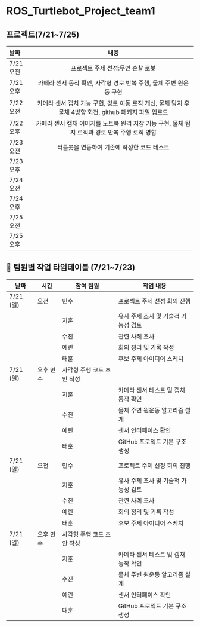 # ROS_Turtlebot_Project_team1


## 프로젝트(7/21~7/25)
|날짜|내용|
|:---|:---:|
|7/21 오전| 프로젝트 주제 선정:무인 순찰 로봇 |
|7/21 오후| 카메라 센서 동작 확인, 사각형 경로 반복 주행, 물체 주변 원운동 구현 |
|7/22 오전| 카메라 센서 캡처 기능 구현, 경로 이동 로직 개선, 물체 탐지 후 물체 4방향 회전, github 패키지 파일 업로드 |
|7/22 오후| 카메라 센서 캡채 이미지를 노트북 원격 저장 기능 구현, 물체 탐지 로직과 경로 반복 주행 로직 병합 |
|7/23 오전| 터틀봇을 연동하여 기존에 작성한 코드 테스트|
|7/23 오후||
|7/24 오전||
|7/24 오후||
|7/25 오전||
|7/25 오후||

## 📅 팀원별 작업 타임테이블 (7/21~7/23)

| 날짜       | 시간  | 참여 팀원 | 작업 내용                                      |
|------------|-------|------------|--------------------------------------------------------|
| 7/21 (일)  | 오전  | 민수   | 프로젝트 주제 선정 회의 진행                    |
|            |       | 지훈   | 유사 주제 조사 및 기술적 가능성 검토            |
|            |       |  수진   | 관련 사례 조사                                 |
|            |       | 예린   | 회의 정리 및 기록 작성                         |
|            |       |  태훈   | 후보 주제 아이디어 스케치                      |
| 7/21 (일)  | 오후  민수   | 사각형 주행 코드 초안 작성                     |
|            |       |  지훈   | 카메라 센서 테스트 및 캡처 동작 확인           |
|            |       |     수진   | 물체 주변 원운동 알고리즘 설계                 |
|            |       |   예린   | 센서 인터페이스 확인                           |
|            |       |    태훈   | GitHub 프로젝트 기본 구조 생성                 |
| 7/21 (일)  | 오전  | 민수   | 프로젝트 주제 선정 회의 진행                    |
|            |       | 지훈   | 유사 주제 조사 및 기술적 가능성 검토            |
|            |       |  수진   | 관련 사례 조사                                 |
|            |       | 예린   | 회의 정리 및 기록 작성                         |
|            |       |  태훈   | 후보 주제 아이디어 스케치                      |
| 7/21 (일)  | 오후  민수   | 사각형 주행 코드 초안 작성                     |
|            |       |  지훈   | 카메라 센서 테스트 및 캡처 동작 확인           |
|            |       |     수진   | 물체 주변 원운동 알고리즘 설계                 |
|            |       |   예린   | 센서 인터페이스 확인                           |
|            |       |    태훈   | GitHub 프로젝트 기본 구조 생성                 |
